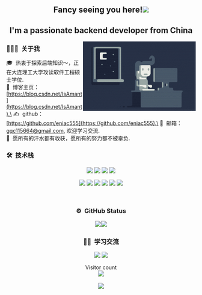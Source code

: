 <p align="center">
<h2 height="200px" align="center">Fancy seeing you here!<img src="https://cdn.jsdelivr.net/gh/MaleWeb/picture/images/techblog/hi.gif" width="25"></h2>
<h2 align="center">I'm a passionate backend developer from China</h3>
</p>
<!-- ## 👋 &nbsp;Hey there! -->

<img alt="Night Coding" src="https://raw.githubusercontent.com/AVS1508/AVS1508/master/assets/Night-Coding.gif" align="right"/>

### 👨🏻‍💻 &nbsp;关于我

🎓 &nbsp;热衷于探索后端知识～，正在大连理工大学攻读软件工程硕士学位.\
🌱 &nbsp;博客主页：[https://blog.csdn.net/IsAmant](https://blog.csdn.net/IsAmant).\
✍️ &nbsp;github：[https://github.com/eniac555](https://github.com/eniac555).\
💬 &nbsp;邮箱：gqc115664@gmail.com, 欢迎学习交流.\
🚀 &nbsp;愿所有的汗水都有收获，愿所有的努力都不被辜负.

### 🛠 &nbsp;技术栈

<p align="center">
<div align="center">
  <img src="https://img.shields.io/badge/-Java-f6da1c?style=flat&logo=java&logoColor=white">
  <img src="https://img.shields.io/badge/-Maven-C71A36?style=flat&logo=apachemaven&logoColor=white">
  <img src="https://img.shields.io/badge/-MySql-4479A1?style=flat&logo=mysql&logoColor=white">
  <img src="https://img.shields.io/badge/-RabbitMQ-FF6600?style=flat&logo=rabbitmq&logoColor=white">
</div>
<p></p>
<div align="center">
  <img src="https://img.shields.io/badge/-Git-F05032?style=flat&logo=git&logoColor=white">
  <img src="https://img.shields.io/badge/-Nginx-009639?style=flat&logo=nginx&logoColor=white">
  <img src="https://img.shields.io/badge/-Github-black?style=flat&logo=github">
   <img src="https://img.shields.io/badge/-Spring-%232C3A42?style=flat-square&logo=spring">
     <img src="https://img.shields.io/badge/-Redis-05122A?style=flat&logo=redis">
       <img src="https://img.shields.io/badge/-IntelliJ%20IDEA-000000?style=flat&logo=IntelliJ-IDEA&logoColor=00C4FF">





​    


### ⚙️ &nbsp;GitHub Status

<p align="center">
<a href="https://github.com/eniac555">
  <img align="" height="137px" src="https://github-readme-stats.vercel.app/api?username=eniac555&hide_title=true&hide_border=true&show_icons=true&include_all_commits=true&line_height=21&bg_color=0,EC6C6C,FFD479,FFFC79,73FA79&theme=graywhite" /><img align="" height="137px" src="https://github-readme-stats.vercel.app/api/top-langs/?username=eniac555&hide_title=true&hide_border=true&layout=compact&bg_color=0,73FA79,73FDFF,D783FF&theme=graywhite&locale=cn" />
</a>
</p>


### 🤝🏻 &nbsp;学习交流

<p align="center">
<a href="gqc115664@gmail"><img src="https://img.shields.io/badge/-gqc115664@gmail.com-D14836?style=flat&logo=Gmail&logoColor=white"/></a>
<a href="https://github.com/eniac555"><img src="https://img.shields.io/badge/-@eniac555-1877F2?style=flat&logo=github&logoColor=white"/></a>
</p>

<p align="center"> 
  Visitor count<br>
  <img src="https://profile-counter.glitch.me/eniac555/count.svg" />
</p>



<div align="center">     <img  src="https://github-readme-streak-stats.herokuapp.com/?user=eniac555" /> </div>


